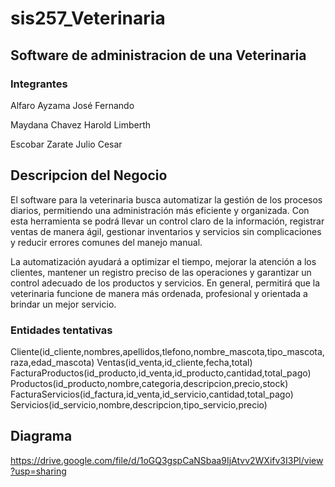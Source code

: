 # sis257_Veterinaria
## Software de administracion de una Veterinaria
### Integrantes
Alfaro Ayzama José Fernando

Maydana Chavez Harold Limberth

Escobar Zarate Julio Cesar

## Descripcion del Negocio
El software para la veterinaria busca automatizar la gestión de los procesos diarios, permitiendo una administración más eficiente y organizada. Con esta herramienta se podrá llevar un control claro de la información, registrar ventas de manera ágil, gestionar inventarios y servicios sin complicaciones y reducir errores comunes del manejo manual.

La automatización ayudará a optimizar el tiempo, mejorar la atención a los clientes, mantener un registro preciso de las operaciones y garantizar un control adecuado de los productos y servicios. En general, permitirá que la veterinaria funcione de manera más ordenada, profesional y orientada a brindar un mejor servicio.
### Entidades tentativas
Cliente(id_cliente,nombres,apellidos,tlefono,nombre_mascota,tipo_mascota,raza,edad_mascota)
Ventas(id_venta,id_cliente,fecha,total)
FacturaProductos(id_producto,id_venta,id_producto,cantidad,total_pago)
Productos(id_producto,nombre,categoria,descripcion,precio,stock)
FacturaServicios(id_factura,id_venta,id_servicio,cantidad,total_pago)
Servicios(id_servicio,nombre,descripcion,tipo_servicio,precio)

## Diagrama
https://drive.google.com/file/d/1oGQ3gspCaNSbaa9IjAtvv2WXifv3I3Pl/view?usp=sharing

